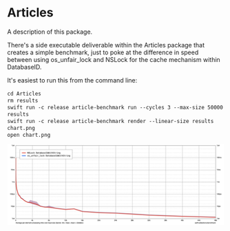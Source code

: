 # Articles

A description of this package.

There's a side executable deliverable within the Articles package that creates a simple benchmark, just to poke at the difference in speed between
using os_unfair_lock and NSLock for the cache mechanism within DatabaseID.

It's easiest to run this from the command line:

    cd Articles
    rm results
    swift run -c release article-benchmark run --cycles 3 --max-size 50000 results
    swift run -c release article-benchmark render --linear-size results chart.png
    open chart.png
    
![chart of differences](chart.png)
